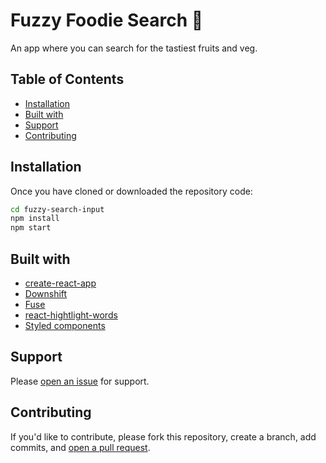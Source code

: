 # Fuzzy Foodie Search 🍇

An app where you can search for the tastiest fruits and veg.

## Table of Contents

  - [Installation](#installation)
  - [Built with](#built-with)
  - [Support](#support)
  - [Contributing](#contributing)

## Installation

Once you have cloned or downloaded the repository code:

```sh
cd fuzzy-search-input
npm install
npm start
```

## Built with

- [create-react-app](https://github.com/facebook/create-react-app)
- [Downshift](https://github.com/downshift-js/downshift)
- [Fuse](https://github.com/krisk/Fuse)
- [react-hightlight-words](https://github.com/bvaughn/react-highlight-words)
- [Styled components](https://github.com/styled-components/styled-components)


## Support

Please [open an issue](https://github.com/ambrwlsn/fuzzy-search-input/issues/new) for support.

## Contributing

If you'd like to contribute, please fork this repository, create a branch, add commits, and [open a pull request](https://github.com/ambrwlsn/fuzzy-search-input/compare/).